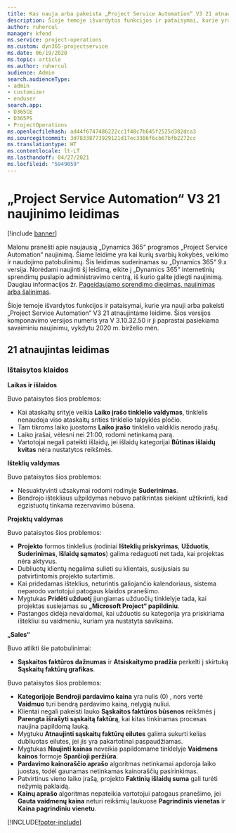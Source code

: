 ```yaml
---
title: Kas nauja arba pakeista „Project Service Automation“ V3 21 atnaujintame leidime
description: Šioje temoje išvardytos funkcijos ir pataisymai, kurie yra pasiekiami „Project Service Automation“ V3 21 atnaujintame leidime.
author: ruhercul
manager: kfend
ms.service: project-operations
ms.custom: dyn365-projectservice
ms.date: 06/19/2020
ms.topic: article
ms.author: ruhercul
audience: Admin
search.audienceType:
- admin
- customizer
- enduser
search.app:
- D365CE
- D365PS
- ProjectOperations
ms.openlocfilehash: ad44f6747486222cc1f48c7b645f2525d382dca3
ms.sourcegitcommit: 3d78338773929121d17ec3386f6cb67bfb2272cc
ms.translationtype: HT
ms.contentlocale: lt-LT
ms.lasthandoff: 04/27/2021
ms.locfileid: "5949059"
---
```

# <a name="project-service-automation-update-release-21-v3"></a>„Project Service Automation“ V3 21 naujinimo leidimas

[!include [banner](../includes/psa-now-project-operations.md)]

Malonu pranešti apie naujausią „Dynamics 365“ programos „Project Service Automation“ naujinimą. Šiame leidime yra kai kurių svarbių kokybės, veikimo ir naudojimo patobulinimų. Šis leidimas suderinamas su „Dynamics 365“ 9.x versija. Norėdami naujinti šį leidimą, eikite į „Dynamics 365“ internetinių sprendimų puslapio administravimo centrą, iš kurio galite įdiegti naujinimą. Daugiau informacijos žr. [Pageidaujamo sprendimo diegimas, naujinimas arba šalinimas](/power-platform/admin/install-remove-preferred-solution).

Šioje temoje išvardytos funkcijos ir pataisymai, kurie yra nauji arba pakeisti „Project Service Automation“ V3 21 atnaujintame leidime. Šios versijos komponavimo versijos numeris yra V 3.10.32.50 ir ji paprastai pasiekiama savaiminiu naujinimu, vykdytu 2020 m. birželio mėn.

## <a name="update-release-21"></a>21 atnaujintas leidimas

### <a name="bug-fixes"></a>Ištaisytos klaidos

**Laikas ir išlaidos**

Buvo pataisytos šios problemos:

- Kai ataskaitų srityje veikia **Laiko įrašo tinklelio valdymas**, tinklelis nenaudoja viso ataskaitų srities tinklelio talpyklės pločio.
- Tam tikroms laiko juostoms **Laiko įrašo** tinklelio valdiklis nerodo įrašų.
- Laiko įrašai, vėlesni nei 21:00, rodomi netinkamą parą.
- Vartotojai negali pateikti išlaidų, jei išlaidų kategorijai **Būtinas išlaidų kvitas** nėra nustatytos reikšmės.

**Išteklių valdymas**

Buvo pataisytos šios problemos:

- Nesuaktyvinti užsakymai rodomi rodinyje **Suderinimas**.
- Bendrojo ištekliaus užpildymas nebuvo patikrintas siekiant užtikrinti, kad egzistuotų tinkama rezervavimo būsena.

**Projektų valdymas**

Buvo pataisytos šios problemos:

- **Projekto** formos tinklelius (rodiniai **Išteklių priskyrimas**, **Užduotis**, **Suderinimas**, **Išlaidų sąmatos**) galima redaguoti net tada, kai projektas nėra aktyvus.
- Dubliuotų klientų negalima sulieti su klientais, susijusiais su patvirtintomis projekto sutartimis.
- Kai pridedamas išteklius, neturintis galiojančio kalendoriaus, sistema neparodo vartotojui patogaus klaidos pranešimo.
- Mygtukas **Pridėti užduotį** įjungiamas užduočių tinklelyje tada, kai projektas susiejamas su **„Microsoft Project“ papildiniu**.
- Pastangos didėja nevaldomai, kai užduotis su kategorija yra priskiriama ištekliui su vaidmeniu, kuriam yra nustatyta savikaina.

**„Sales“**

Buvo atlikti šie patobulinimai:

- **Sąskaitos faktūros dažnumas** ir **Atsiskaitymo pradžia** perkelti į skirtuką **Sąskaitų faktūrų grafikas**.

Buvo pataisytos šios problemos:

- **Kategorijoje** **Bendroji pardavimo kaina** yra nulis (0) , nors vertė **Vaidmuo** turi bendrą pardavimo kainą, nelygią nuliui.
- Klientai negali pakeisti lauko **Sąskaitos faktūros būsenos** reikšmės į **Parengta išrašyti sąskaitą faktūrą**, kai kitas tinkinamas procesas naujina papildomą lauką.
- Mygtuku **Atnaujinti sąskaitų faktūrų eilutes** galima sukurti kelias dubliuotas eilutes, jei jis yra pakartotinai paspaudžiamas.
- Mygtukas **Naujinti kainas** neveikia papildomame tinklelyje **Vaidmens kainos** formoje **Sparčioji peržiūra**.
- **Pardavimo kainoraščio aprašo** algoritmas netinkamai apdoroja laiko juostas, todėl gaunamas netinkamas kainoraščių pasirinkimas.
- Patvirtinus vieno laiko įrašą, projekto **Faktinių išlaidų suma** gali turėti nežymią paklaidą.
- **Kainų aprašo** algoritmas nepateikia vartotojui patogaus pranešimo, jei **Gauta vaidmenų kaina** neturi reikšmių laukuose **Pagrindinis vienetas** ir **Kaina pagrindiniu vienetu**.


[!INCLUDE[footer-include](../includes/footer-banner.md)]
